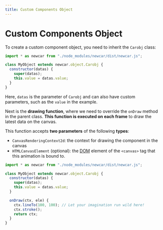 ```yaml
---
title: Custom Components Object
---
```


# Custom Components Object

To create a custom component object, you need to inherit the `Carobj` class:

```javascript
import * as newcar from "./node_modules/newcar/dist/newcar.js";

class MyObject extends newcar.object.Carobj {
  constructor(datas) {
    super(datas);
    this.value = datas.value;
  }
}
```

Here, `datas` is the parameter of `Carobj` and can also have custom parameters, such as the `value` in the example.

Next is the **drawing function**, where we need to override the `onDraw` method in the parent class. **This function is executed on each frame** to draw the latest data on the canvas.

This function accepts **two parameters** of the following **types**:

- `CanvasRenderingContext2d`: the context for drawing the component in the canvas
- `HTMLCanvasElement` (optional): the [DOM](https://developer.mozilla.org/en-US/docs/Web/API/Document_Object_Model/Introduction) element of the `<canvas>` tag that this animation is bound to.

```javascript
import * as newcar from "./node_modules/newcar/dist/newcar.js";

class MyObject extends newcar.object.Carobj {
  constructor(datas) {
    super(datas);
    this.value = datas.value;
  }

  onDraw(ctx, ele) {
    ctx.lineTo(100, 100); // Let your imagination run wild here!
    ctx.stroke();
    return ctx;
  }
}
```
